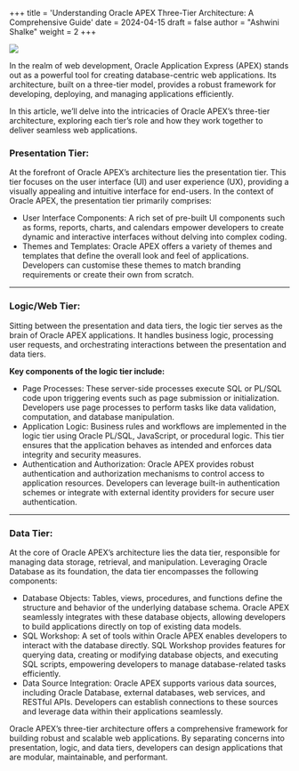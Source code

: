 +++
title = 'Understanding Oracle APEX Three-Tier Architecture: A Comprehensive Guide'
date = 2024-04-15
draft = false
author = "Ashwini Shalke"
weight = 2
+++


![](https://cdn-images-1.medium.com/max/2400/1*FJNBjXS7zXYVVPsjaDPFIw.jpeg)

In the realm of web development, Oracle Application Express (APEX) stands out as a powerful tool for creating database-centric web applications. Its architecture, built on a three-tier model, provides a robust framework for developing, deploying, and managing applications efficiently.

In this article, we’ll delve into the intricacies of Oracle APEX’s three-tier architecture, exploring each tier’s role and how they work together to deliver seamless web applications.

### Presentation Tier: 
At the forefront of Oracle APEX’s architecture lies the presentation tier. This tier focuses on the user interface (UI) and user experience (UX), providing a visually appealing and intuitive interface for end-users. In the context of Oracle APEX, the presentation tier primarily comprises:

*   User Interface Components: A rich set of pre-built UI components such as forms, reports, charts, and calendars empower developers to create dynamic and interactive interfaces without delving into complex coding.
*   Themes and Templates: Oracle APEX offers a variety of themes and templates that define the overall look and feel of applications. Developers can customise these themes to match branding requirements or create their own from scratch.

---
### Logic/Web Tier:
Sitting between the presentation and data tiers, the logic tier serves as the brain of Oracle APEX applications. It handles business logic, processing user requests, and orchestrating interactions between the presentation and data tiers.

**Key components of the logic tier include:**

*   Page Processes: These server-side processes execute SQL or PL/SQL code upon triggering events such as page submission or initialization. Developers use page processes to perform tasks like data validation, computation, and database manipulation.
*   Application Logic: Business rules and workflows are implemented in the logic tier using Oracle PL/SQL, JavaScript, or procedural logic. This tier ensures that the application behaves as intended and enforces data integrity and security measures.
*   Authentication and Authorization: Oracle APEX provides robust authentication and authorization mechanisms to control access to application resources. Developers can leverage built-in authentication schemes or integrate with external identity providers for secure user authentication.
---
### Data Tier:
At the core of Oracle APEX’s architecture lies the data tier, responsible for managing data storage, retrieval, and manipulation. Leveraging Oracle Database as its foundation, the data tier encompasses the following components:

*   Database Objects: Tables, views, procedures, and functions define the structure and behavior of the underlying database schema. Oracle APEX seamlessly integrates with these database objects, allowing developers to build applications directly on top of existing data models.
*   SQL Workshop: A set of tools within Oracle APEX enables developers to interact with the database directly. SQL Workshop provides features for querying data, creating or modifying database objects, and executing SQL scripts, empowering developers to manage database-related tasks efficiently.
*   Data Source Integration: Oracle APEX supports various data sources, including Oracle Database, external databases, web services, and RESTful APIs. Developers can establish connections to these sources and leverage data within their applications seamlessly.

Oracle APEX’s three-tier architecture offers a comprehensive framework for building robust and scalable web applications. By separating concerns into presentation, logic, and data tiers, developers can design applications that are modular, maintainable, and performant.